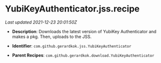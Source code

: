 # YubiKeyAuthenticator.jss.recipe

_Last updated 2021-12-23 20:01:50Z_

- **Description**: Downloads the latest version of YubiKey Authenticator and makes a pkg. Then, uploads to the JSS.

- **Identifier**: `com.github.gerardkok.jss.YubiKeyAuthenticator`

- **Parent Recipes**: `com.github.gerardkok.download.YubiKeyAuthenticator`
